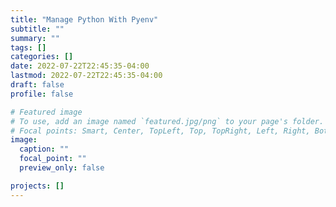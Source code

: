 ```yaml
---
title: "Manage Python With Pyenv"
subtitle: ""
summary: ""
tags: []
categories: []
date: 2022-07-22T22:45:35-04:00
lastmod: 2022-07-22T22:45:35-04:00
draft: false
profile: false

# Featured image
# To use, add an image named `featured.jpg/png` to your page's folder.
# Focal points: Smart, Center, TopLeft, Top, TopRight, Left, Right, BottomLeft, Bottom, BottomRight.
image:
  caption: ""
  focal_point: ""
  preview_only: false

projects: []
---
```

